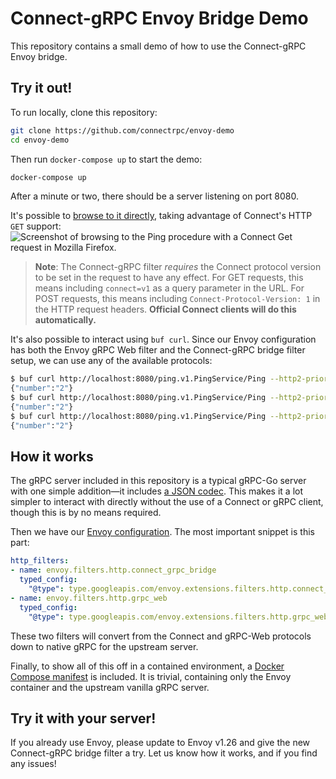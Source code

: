 # Connect-gRPC Envoy Bridge Demo
This repository contains a small demo of how to use the Connect-gRPC Envoy bridge.

## Try it out!
To run locally, clone this repository:
```sh
git clone https://github.com/connectrpc/envoy-demo
cd envoy-demo
```

Then run `docker-compose up` to start the demo:
```sh
docker-compose up
```

After a minute or two, there should be a server listening on port 8080.

It's possible to [browse to it directly](http://localhost:8080/ping.v1.PingService/Ping?connect=v1&encoding=json&message={%22number%22:2}), taking advantage of Connect's HTTP `GET` support:
![Screenshot of browsing to the Ping procedure with a Connect Get request in Mozilla Firefox.](./screenshot.png)

> **Note**:
> The Connect-gRPC filter *requires* the Connect protocol version to be set in the request to have any effect. For GET requests, this means including `connect=v1` as a query parameter in the URL. For POST requests, this means including `Connect-Protocol-Version: 1` in the HTTP request headers. **Official Connect clients will do this automatically.**

It's also possible to interact using `buf curl`. Since our Envoy configuration has both the Envoy gRPC Web filter and the Connect-gRPC bridge filter setup, we can use any of the available protocols:

```sh
$ buf curl http://localhost:8080/ping.v1.PingService/Ping --http2-prior-knowledge --schema . -d '{"number":2}' --protocol grpc
{"number":"2"}
$ buf curl http://localhost:8080/ping.v1.PingService/Ping --http2-prior-knowledge --schema . -d '{"number":2}' --protocol grpcweb
{"number":"2"}
$ buf curl http://localhost:8080/ping.v1.PingService/Ping --http2-prior-knowledge --schema . -d '{"number":2}' --protocol connect
{"number":"2"}
```

## How it works

The gRPC server included in this repository is a typical gRPC-Go server with one simple addition&mdash;it includes [a JSON codec](./internal/codec/json/codec.go). This makes it a lot simpler to interact with directly without the use of a Connect or gRPC client, though this is by no means required.

Then we have our [Envoy configuration](./envoy.yaml). The most important snippet is this part:

```yaml
http_filters:
- name: envoy.filters.http.connect_grpc_bridge
  typed_config:
    "@type": type.googleapis.com/envoy.extensions.filters.http.connect_grpc_bridge.v3.FilterConfig
- name: envoy.filters.http.grpc_web
  typed_config:
    "@type": type.googleapis.com/envoy.extensions.filters.http.grpc_web.v3.GrpcWeb
```

These two filters will convert from the Connect and gRPC-Web protocols down to native gRPC for the upstream server.

Finally, to show all of this off in a contained environment, a [Docker Compose manifest](./docker-compose.yaml) is included. It is trivial, containing only the Envoy container and the upstream vanilla gRPC server.

## Try it with your server!
If you already use Envoy, please update to Envoy v1.26 and give the new Connect-gRPC bridge filter a try. Let us know how it works, and if you find any issues!

